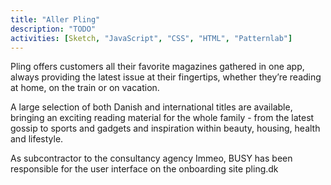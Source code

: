 ```yaml
---
title: "Aller Pling"
description: "TODO"
activities: [Sketch, "JavaScript", "CSS", "HTML", "Patternlab"]
---
```


Pling offers customers all their favorite magazines gathered in one app, always providing the latest issue at their fingertips, whether they’re reading at home, on the train or on vacation.

A large selection of both Danish and international titles are available, bringing an exciting reading material for the whole family - from the latest gossip to sports and gadgets and inspiration within beauty, housing, health and lifestyle.

As subcontractor to the consultancy agency Immeo, BUSY has been responsible for the user interface on the onboarding site pling.dk